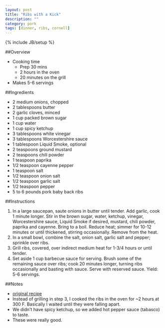 ```yaml
---
layout: post
title: "Ribs with a Kick"
description: ""
category: pork
tags: [dinner, ribs, cornell]
---
```

{% include JB/setup %}

##Overview

* Cooking time
    * Prep 30 mins
    * 2 hours in the oven
    * 20 minutes on the grill
* Makes 5-6 servings

##Ingredients

* 2 medium onions, chopped
* 2 tablespoons butter
* 2 garlic cloves, minced
* 1 cup packed brown sugar
* 1 cup water
* 1 cup spicy ketchup
* 3 tablespoons white vinegar
* 3 tablespoons Worcestershire sauce
* 1 tablespoon Liquid Smoke, optional
* 2 teaspoons ground mustard
* 2 teaspoons chili powder
* 1 teaspoon paprika
* 1/2 teaspoon cayenne pepper
* 1 teaspoon salt
* 1/2 teaspoon onion salt
* 1/2 teaspoon garlic salt
* 1/2 teaspoon pepper
* 5 to 6 pounds pork baby back ribs

##Instructions

1. In a large saucepan, saute onions in butter until tender. Add garlic, cook 1 minute longer. Stir in the brown sugar, water, ketchup, vinegar, Worcestershire sauce, Liquid Smoke if desired, mustard, chili powder, paprika and cayenne. Bring to a boil. Reduce heat; simmer for 10-12 minutes or until thickened, stirring occasionally. Remove from the heat.
2. In a small bowl, combine the salt, onion salt, garlic salt and pepper; sprinkle over ribs.
3. Grill ribs, covered, over indirect medium heat for 1-3/4 hours or until tender.
4. Set aside 1 cup barbecue sauce for serving. Brush some of the remaining sauce over ribs; cook 20 minutes longer, turning ribs occasionally and basting with sauce. Serve with reserved sauce. Yield: 5-6 servings. 

##Notes

* [original recipe](http://www.tasteofhome.com/Recipes/Ribs-with-a-Kick)
* Instead of grilling in step 3, I cooked the ribs in the oven for ~2 hours at 300 F.  Basically I waited until they were falling apart.
* We didn't have spicy ketchup, so we added hot pepper sauce (tabasco) to taste.
* These were really good.
